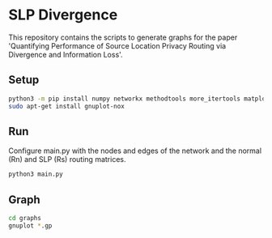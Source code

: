# SLP Divergence

This repository contains the scripts to generate graphs for the paper 'Quantifying Performance of Source Location Privacy Routing via Divergence and Information Loss'.

## Setup

```bash
python3 -m pip install numpy networkx methodtools more_itertools matplotlib
sudo apt-get install gnuplot-nox
```

## Run

Configure main.py with the nodes and edges of the network and the normal (Rn) and SLP (Rs) routing matrices.

```bash
python3 main.py
```

## Graph

```bash
cd graphs
gnuplot *.gp
```
